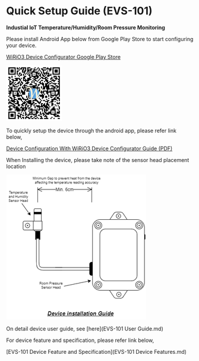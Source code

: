 # Quick Setup Guide (EVS-101)

**Industial IoT Temperature/Humidity/Room Pressure Monitoring**

Please install Android App below from Google Play Store to start configuring your device.

[WiRiO3 Device Configurator Google Play Store](https://play.google.com/store/apps/details?id=com.wirio3.wifi_provision)

![Apps QR](../picture/Wirio3%20Apps%20PlayStore%20Link%20small.png)

To quickly setup the device through the android app, please refer link below,

[Device Configuration With WiRiO3 Device Configurator Guide (PDF)](pdf/WiRIO3%20Device%20Configuration%20Manual.pdf)

When Installing the device, please take note of the sensor head placement location

![Sensor Head Placement Guide](picture/EVS-101-Installation.png)

On detail device user guide, see [here](EVS-101 User Guide.md)

For device feature and specification, please refer link below,

[EVS-101 Device Feature and Specification](EVS-101 Device Features.md)


